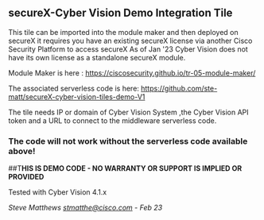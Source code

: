 ## secureX-Cyber Vision Demo Integration Tile
This tile can be imported into the module maker and then deployed on secureX it requires you have an existing secureX license via another
Cisco Security Platform to access secureX As of Jan '23 Cyber Vision does not have its own license as a standalone secureX module.

Module Maker is here : https://ciscosecurity.github.io/tr-05-module-maker/

The associated serverless code is here:
https://github.com/ste-matt/secureX-cyber-vision-tiles-demo-V1

The tile needs IP or domain of Cyber Vision System ,the Cyber Vision  API token and a URL to connect to the middleware serverless code.

### **The code will not work without the serverless code available above!**

##T**HIS IS DEMO CODE - NO WARRANTY OR SUPPORT IS IMPLIED OR PROVIDED**

Tested with Cyber Vision 4.1.x

*Steve Matthews stmatthe@cisco.com - Feb 23*


